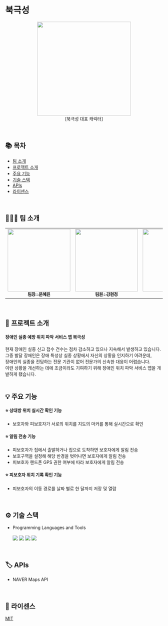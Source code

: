 # 북극성
<p align="center"><img src="https://user-images.githubusercontent.com/60701386/222951483-1482d67a-d142-4a5c-84bc-090be39b7a7b.png" width="300px">
<br/>
[북극성 대표 캐릭터] 
</p>

<br/>

## 📚 목차

- [팀 소개](#👩‍-팀-소개)
- [프로젝트 소개](#📝-프로젝트-소개)
- [주요 기능](#💡-주요-기능)
- [기술 스택](#⚙️-기술-스택)
- [APIs](#🏷️-APIs)
- [라이센스](#🪪-라이센스)
<br/>

## 👩‍👧‍👧 팀 소개

<table>
  <tbody>
    <tr>
      <td align="center"><a href="https://github.com/RIN-1011"><img src="https://user-images.githubusercontent.com/60701386/222952240-7acbf798-671a-4b22-b3fd-84acb5b0965f.jpg" width="200px;" alt=""/><br /><sub><b>팀장 : 문혜린</b></sub></a><br /></td>
      <td align="center"><a href="https://github.com/BanDalKang"><img src="https://user-images.githubusercontent.com/60701386/222952261-1ae242a3-2963-41c0-a6ae-8ea11e747f43.jpg" width="200px;" alt=""/><br /><sub><b>팀원 : 강현정</b></sub></a><br /></td>
      <td align="center"><a href="https://github.com/Chickweed10"><img src="" width="200px;" alt=""/><br /><sub><b>팀원 : 빈채효</b></sub></a><br /></td>
     <tr/>
  </tbody>
</table>
<br/>

## 📝 프로젝트 소개

#### 장애인 실종 예방 위치 파악 서비스 앱 북극성

현재 장애인 실종 신고 접수 건수는 점차 감소하고 있으나 지속해서 발생하고 있습니다.</br>
그중 발달 장애인은 장애 특성상 실종 상황에서 자신의 상황을 인지하기 어려운데, </br> 
장애인의 실종을 전담하는 전문 기관이 없어 전문가의 신속한 대응이 어렵습니다.</br>
이런 상황을 개선하는 데에 조금이라도 기여하기 위해 장애인 위치 파악 서비스 앱을 개발하게 됐습니다.</br>
<br/>

## 💡 주요 기능

#### ⭐ 상대방 위치 실시간 확인 기능
* 보호자와 피보호자가 서로의 위치를 지도의 마커를 통해 실시간으로 확인
#### ⭐ 알림 전송 기능
* 피보호자가 집에서 출발하거나 집으로 도착하면 보호자에게 알림 전송
* 보호구역을 설정해 해당 반경을 벗어나면 보호자에게 알림 전송
* 피보호자 핸드폰 GPS 권한 여부에 따라 보호자에게 알림 전송
#### ⭐ 피보호자 위치 기록 확인 기능
* 피보호자의 이동 경로를 날짜 별로 한 달까지 저장 및 열람 
<br/>

## ⚙️ 기술 스택

* Programming Languages and Tools <br/> <br/>
<img src="https://img.shields.io/badge/JAVA-007396?style=flat-square&logo=OpenJDK&logoColor=white"> <img src="https://img.shields.io/badge/AndroidStudio-3DDC84?style=flat-square&logo=AndroidStudio&logoColor=white"/> <img src="https://img.shields.io/badge/GitKraken-179287?style=flat-square&logo=GitKraken&logoColor=white"/> <img src="https://img.shields.io/badge/Firebase-FFCA28?style=flat-square&logo=Firebase&logoColor=white"/>
<br/>

## 🏷️ APIs

* NAVER Maps API
<br/>

## 🪪 라이센스

[MIT](LICENSE)
<br/>

